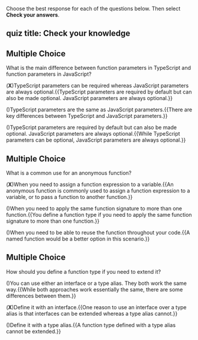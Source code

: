 
Choose the best response for each of the questions below. Then select **Check your answers**.
## quiz title: Check your knowledge

## Multiple Choice

What is the main difference between function parameters in TypeScript and function parameters in JavaScript?

(**X**)TypeScript parameters can be required whereas JavaScript parameters are always optional.{{TypeScript parameters are required by default but can also be made optional. JavaScript parameters are always optional.}}

()TypeScript parameters are the same as JavaScript parameters.{{There are key differences between TypeScript and JavaScript parameters.}}

()TypeScript parameters are required by default but can also be made optional. JavaScript parameters are always optional.{{While TypeScript parameters can be optional, JavaScript parameters are always optional.}}

## Multiple Choice

What is a common use for an anonymous function?

(**X**)When you need to assign a function expression to a variable.{{An anonymous function is commonly used to assign a function expression to a variable, or to pass a function to another function.}}

()When you need to apply the same function signature to more than one function.{{You define a function type if you need to apply the same function signature to more than one function.}}

()When you need to be able to reuse the function throughout your code.{{A named function would be a better option in this scenario.}}

## Multiple Choice

How should you define a function type if you need to extend it?

()You can use either an interface or a type alias. They both work the same way.{{While both approaches work essentially the same, there are some differences between them.}}

(**X**)Define it with an interface.{{One reason to use an interface over a type alias is that interfaces can be extended whereas a type alias cannot.}}

()Define it with a type alias.{{A function type defined with a type alias cannot be extended.}}
